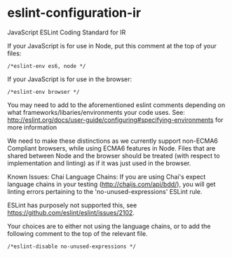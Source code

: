 # eslint-configuration-ir
JavaScript ESLint Coding Standard for IR

If your JavaScript is for use in Node, put this comment at the top of your files:
   <pre><code>/*eslint-env es6, node */</code></pre>

If your JavaScript is for use in the browser:
   <pre><code>/*eslint-env browser */</code></pre>

You may need to add to the aforementioned eslint comments depending on what frameworks/libaries/environments your code uses.
See: http://eslint.org/docs/user-guide/configuring#specifying-environments for more information

We need to make these distinctions as we currently support non-ECMA6 Compliant browsers, while using ECMA6 features in Node.
Files that are shared between Node and the browser should be treated (with respect to implementation and linting) as if it was just used in the browser.

Known Issues:
Chai Language Chains:
If you are using Chai's expect language chains in your testing (http://chaijs.com/api/bdd/), you will get linting errors pertaining to the 'no-unused-expressions' ESLint rule.

ESLint has purposely not supported this, see https://github.com/eslint/eslint/issues/2102.

Your choices are to either not using the language chains, or to add the following comment to the top of the relevant file.
   <pre><code>/*eslint-disable no-unused-expressions */</code></pre>

